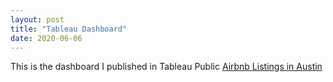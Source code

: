 ```yaml
---
layout: post
title: "Tableau Dashboard"
date: 2020-06-06
---
```


This is the dashboard I published in Tableau Public [Airbnb Listings in Austin](https://public.tableau.com/profile/xuan1779#!/vizhome/AirbnblistingsinAustin/AirbnbinAustin)
